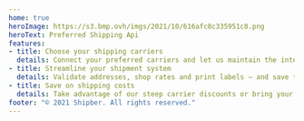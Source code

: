 ```yaml
---
home: true
heroImage: https://s3.bmp.ovh/imgs/2021/10/616afc8c335951c8.png
heroText: Preferred Shipping Api
features:
- title: Choose your shipping carriers
  details: Connect your preferred carriers and let us maintain the integrations.
- title: Streamline your shipment system
  details: Validate addresses, shop rates and print labels — and save time.
- title: Save on shipping costs
  details: Take advantage of our steep carrier discounts or bring your own rates.
footer: "© 2021 Shipber. All rights reserved."
---
```


